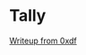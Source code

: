 # Tally

<a href ="https://0xdf.gitlab.io/2022/04/11/htb-tally.html" target="_blank">Writeup from 0xdf</a>
